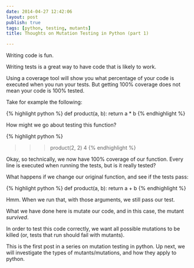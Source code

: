 ```yaml
---
date: 2014-04-27 12:42:06
layout: post
publish: true
tags: [python, testing, mutants]
title: Thoughts on Mutation Testing in Python (part 1)

---
```


  
Writing code is fun.

Writing tests is a great way to have code that is likely to work.

Using a coverage tool will show you what percentage of your code is executed when you run your tests. But getting 100% coverage does not mean your code is 100% tested.

Take for example the following:

{% highlight python %}
def product(a, b):
    return a * b
{% endhighlight %}

How might we go about testing this function?

{% highlight python %}
>>> product(2, 2)
4
{% endhighlight %}

Okay, so technically, we now have 100% coverage of our function. Every line is executed when running the tests, but is it really tested?

What happens if we change our original function, and see if the tests pass:

{% highlight python %}
def product(a, b):
    return a + b
{% endhighlight %}

Hmm. When we run that, with those arguments, we still pass our test.

What we have done here is mutate our code, and in this case, the mutant _survived_.

In order to test this code correctly, we want all possible mutations to be killed (or, tests that run should fail with mutants).



This is the first post in a series on mutation testing in python. Up next, we will investigate the types of mutants/mutations, and how they apply to python.